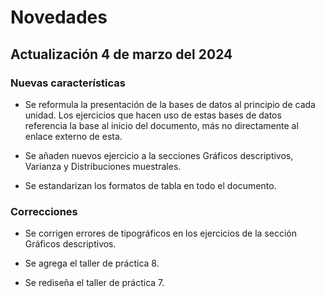 # Novedades

## Actualización 4 de marzo del 2024

### Nuevas características

-   Se reformula la presentación de la bases de datos al principio de cada unidad. Los ejercicios que hacen uso de estas bases de datos referencia la base al inicio del documento, más no directamente al enlace externo de esta.

-   Se añaden nuevos ejercicio a la secciones Gráficos descriptivos, Varianza y Distribuciones muestrales.

-   Se estandarizan los formatos de tabla en todo el documento.

### Correcciones

-   Se corrigen errores de tipográficos en los ejercicios de la sección Gráficos descriptivos.

-   Se agrega el taller de práctica 8.

-   Se rediseña el taller de práctica 7.